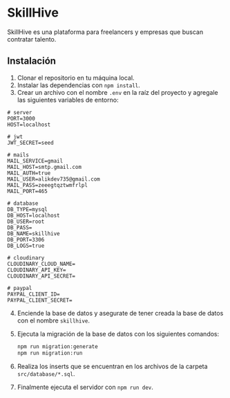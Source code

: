 # SkillHive

SkillHive es una plataforma para freelancers y empresas que buscan contratar talento.

## Instalación

1. Clonar el repositorio en tu máquina local.
2. Instalar las dependencias con `npm install`.
3. Crear un archivo con el nombre `.env` en la raíz del proyecto y agregale las siguientes variables de entorno:

```env
# server
PORT=3000
HOST=localhost

# jwt
JWT_SECRET=seed

# mails
MAIL_SERVICE=gmail
MAIL_HOST=smtp.gmail.com
MAIL_AUTH=true
MAIL_USER=alikdev735@gmail.com
MAIL_PASS=zeeegtqztwmfrlpl
MAIL_PORT=465

# database
DB_TYPE=mysql
DB_HOST=localhost
DB_USER=root
DB_PASS=
DB_NAME=skillhive
DB_PORT=3306
DB_LOGS=true

# cloudinary
CLOUDINARY_CLOUD_NAME=
CLOUDINARY_API_KEY=
CLOUDINARY_API_SECRET=

# paypal
PAYPAL_CLIENT_ID=
PAYPAL_CLIENT_SECRET=
```

4. Enciende la base de datos y asegurate de tener creada la base de datos con el nombre `skillhive`.
5. Ejecuta la migración de la base de datos con los siguientes comandos:
    
    ```bash
    npm run migration:generate
    npm run migration:run
    ```

7. Realiza los inserts que se encuentran en los archivos de la carpeta `src/database/*.sql`.
8. Finalmente ejecuta el servidor con `npm run dev`.